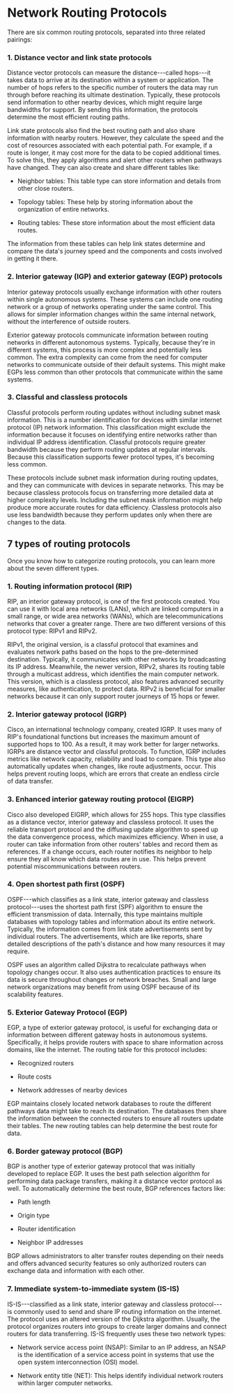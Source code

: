# Network Routing Protocols

There are six common routing protocols, separated into three related pairings:

### 1\. Distance vector and link state protocols

Distance vector protocols can measure the distance---called hops---it takes data to arrive at its destination within a system or application. The number of hops refers to the specific number of routers the data may run through before reaching its ultimate destination. Typically, these protocols send information to other nearby devices, which might require large bandwidths for support. By sending this information, the protocols determine the most efficient routing paths.

Link state protocols also find the best routing path and also share information with nearby routers. However, they calculate the speed and the cost of resources associated with each potential path. For example, if a route is longer, it may cost more for the data to be copied additional times. To solve this, they apply algorithms and alert other routers when pathways have changed. They can also create and share different tables like:

-   Neighbor tables: This table type can store information and details from other close routers.

-   Topology tables: These help by storing information about the organization of entire networks.

-   Routing tables: These store information about the most efficient data routes.

The information from these tables can help link states determine and compare the data's journey speed and the components and costs involved in getting it there.

### 2\. Interior gateway (IGP) and exterior gateway (EGP) protocols

Interior gateway protocols usually exchange information with other routers within single autonomous systems. These systems can include one routing network or a group of networks operating under the same control. This allows for simpler information changes within the same internal network, without the interference of outside routers.

Exterior gateway protocols communicate information between routing networks in different autonomous systems. Typically, because they're in different systems, this process is more complex and potentially less common. The extra complexity can come from the need for computer networks to communicate outside of their default systems. This might make EGPs less common than other protocols that communicate within the same systems.

### 3\. Classful and classless protocols

Classful protocols perform routing updates without including subnet mask information. This is a number identification for devices with similar internet protocol (IP) network information. This classification might exclude the information because it focuses on identifying entire networks rather than individual IP address identification. Classful protocols require greater bandwidth because they perform routing updates at regular intervals. Because this classification supports fewer protocol types, it's becoming less common.

These protocols include subnet mask information during routing updates, and they can communicate with devices in separate networks. This may be because classless protocols focus on transferring more detailed data at higher complexity levels. Including the subnet mask information might help produce more accurate routes for data efficiency. Classless protocols also use less bandwidth because they perform updates only when there are changes to the data.

7 types of routing protocols
----------------------------

Once you know how to categorize routing protocols, you can learn more about the seven different types.

### 1\. Routing information protocol (RIP)

RIP, an interior gateway protocol, is one of the first protocols created. You can use it with local area networks (LANs), which are linked computers in a small range, or wide area networks (WANs), which are telecommunications networks that cover a greater range. There are two different versions of this protocol type: RIPv1 and RIPv2.

RIPv1, the original version, is a classful protocol that examines and evaluates network paths based on the hops to the pre-determined destination. Typically, it communicates with other networks by broadcasting its IP address. Meanwhile, the newer version, RIPv2, shares its routing table through a multicast address, which identifies the main computer network. This version, which is a classless protocol, also features advanced security measures, like authentication, to protect data. RIPv2 is beneficial for smaller networks because it can only support router journeys of 15 hops or fewer.

### 2\. Interior gateway protocol (IGRP)

Cisco, an international technology company, created IGRP. It uses many of RIP's foundational functions but increases the maximum amount of supported hops to 100. As a result, it may work better for larger networks. IGRPs are distance vector and classful protocols. To function, IGRP includes metrics like network capacity, reliability and load to compare. This type also automatically updates when changes, like route adjustments, occur. This helps prevent routing loops, which are errors that create an endless circle of data transfer.


### 3\. Enhanced interior gateway routing protocol (EIGRP)

Cisco also developed EIGRP, which allows for 255 hops. This type classifies as a distance vector, interior gateway and classless protocol. It uses the reliable transport protocol and the diffusing update algorithm to speed up the data convergence process, which maximizes efficiency. When in use, a router can take information from other routers' tables and record them as references. If a change occurs, each router notifies its neighbor to help ensure they all know which data routes are in use. This helps prevent potential miscommunications between routers.

### 4\. Open shortest path first (OSPF)

OSPF---which classifies as a link state, interior gateway and classless protocol---uses the shortest path first (SPF) algorithm to ensure the efficient transmission of data. Internally, this type maintains multiple databases with topology tables and information about its entire network. Typically, the information comes from link state advertisements sent by individual routers. The advertisements, which are like reports, share detailed descriptions of the path's distance and how many resources it may require.

OSPF uses an algorithm called Dijkstra to recalculate pathways when topology changes occur. It also uses authentication practices to ensure its data is secure throughout changes or network breaches. Small and large network organizations may benefit from using OSPF because of its scalability features.

### 5\. Exterior Gateway Protocol (EGP)

EGP, a type of exterior gateway protocol, is useful for exchanging data or information between different gateway hosts in autonomous systems. Specifically, it helps provide routers with space to share information across domains, like the internet. The routing table for this protocol includes:

-   Recognized routers

-   Route costs

-   Network addresses of nearby devices

EGP maintains closely located network databases to route the different pathways data might take to reach its destination. The databases then share the information between the connected routers to ensure all routers update their tables. The new routing tables can help determine the best route for data.

### 6\. Border gateway protocol (BGP)

BGP is another type of exterior gateway protocol that was initially developed to replace EGP. It uses the best path selection algorithm for performing data package transfers, making it a distance vector protocol as well. To automatically determine the best route, BGP references factors like:

-   Path length

-   Origin type

-   Router identification

-   Neighbor IP addresses

BGP allows administrators to alter transfer routes depending on their needs and offers advanced security features so only authorized routers can exchange data and information with each other.

### 7\. Immediate system-to-immediate system (IS-IS)

IS-IS---classified as a link state, interior gateway and classless protocol---is commonly used to send and share IP routing information on the internet. The protocol uses an altered version of the Dijkstra algorithm. Usually, the protocol organizes routers into groups to create larger domains and connect routers for data transferring. IS-IS frequently uses these two network types:

-   Network service access point (NSAP): Similar to an IP address, an NSAP is the identification of a service access point in systems that use the open system interconnection (OSI) model.

-   Network entity title (NET): This helps identify individual network routers within larger computer networks.
